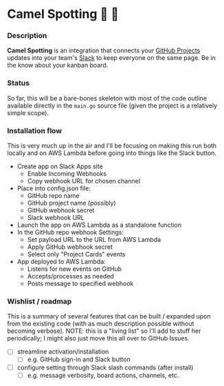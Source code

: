 # Camel Spotting :camel: :telescope:

### Description

**Camel Spotting** is an integration that connects your [GitHub Projects](https://help.github.com/articles/about-project-boards/) updates into
your team's [Slack](https://slack.com/) to keep everyone on the same page. Be
in the know about your kanban board.

### Status

So far, this will be a bare-bones skeleton with most of the code outline
available directly in the `main.go` source file (given the project is
a relatively simple scope).

### Installation flow

This is very much up in the air and I'll be focusing on making this run both
locally and on AWS Lambda before going into things like the Slack button.

- Create app on Slack Apps site
  - Enable Incoming Webhooks
  - Copy webhook URL for chosen channel
- Place into config.json file:
  - GitHub repo name
  - GitHub project name (possibly)
  - GitHub webhook secret
  - Slack webhook URL
- Launch the app on AWS Lambda as a standalone function
- In the GitHub repo webhook Settings:
  - Set payload URL to the URL from AWS Lambda
  - Apply GitHub webhook secret
  - Select only "Project Cards" events
- App deployed to AWS Lambda:
  - Listens for new events on GitHub
  - Accepts/processes as needed
  - Posts message to specified webhook

### Wishlist / roadmap

This is a summary of several features that can be built / expanded upon from
the existing code (with as much description possible without becoming verbose).
NOTE: this is a "living list" so I'll add to stuff her periodically; I might
also just move this all over to GitHub Issues.

- [ ] streamline activation/installation
  - [ ] e.g. GitHub sign-in and Slack button
- [ ] configure setting through Slack slash commands (after install)
  - [ ] e.g. message verbosity, board actions, channels, etc.
